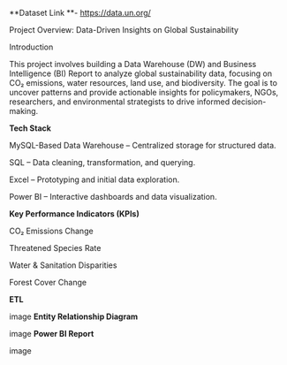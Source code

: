 **Dataset Link **- https://data.un.org/

Project Overview: Data-Driven Insights on Global Sustainability

Introduction

This project involves building a Data Warehouse (DW) and Business Intelligence (BI) Report to analyze global sustainability data, focusing on CO₂ emissions, water resources, land use, and biodiversity. The goal is to uncover patterns and provide actionable insights for policymakers, NGOs, researchers, and environmental strategists to drive informed decision-making.



**Tech Stack**

MySQL-Based Data Warehouse – Centralized storage for structured data.

SQL – Data cleaning, transformation, and querying.

Excel – Prototyping and initial data exploration.

Power BI – Interactive dashboards and data visualization.



**Key Performance Indicators (KPIs)**

CO₂ Emissions Change

Threatened Species Rate

Water & Sanitation Disparities

Forest Cover Change

**ETL**

image
**Entity Relationship Diagram**

image
**Power BI Report**

image
